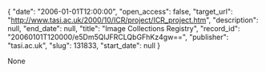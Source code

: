 {
  "date": "2006-01-01T12:00:00", 
  "open_access": false, 
  "target_url": "http://www.tasi.ac.uk/2000/10/ICR/project/ICR_project.htm", 
  "description": null, 
  "end_date": null, 
  "title": "Image Collections Registry", 
  "record_id": "20060101T120000/e5Dm5QlJFRCLQbGFhKz4gw==", 
  "publisher": "tasi.ac.uk", 
  "slug": 131833, 
  "start_date": null
}

None